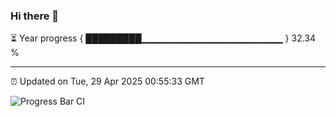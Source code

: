 ### Hi there 👋

⏳ Year progress { █████████▁▁▁▁▁▁▁▁▁▁▁▁▁▁▁▁▁▁▁▁▁ } 32.34 %

---

⏰ Updated on Tue, 29 Apr 2025 00:55:33 GMT

![Progress Bar CI](https://github.com/Shyam-Makwana/GitHub-Actions-Demo/workflows/Progress%20Bar%20CI/badge.svg)
